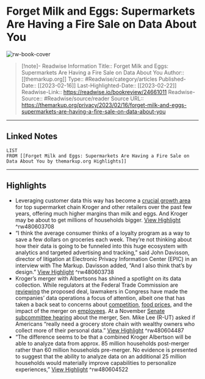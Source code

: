 # Forget Milk and Eggs: Supermarkets Are Having a Fire Sale on Data About You

![rw-book-cover](https://mrkp-static-production.themarkup.org/uploads/2023/02/Supermarket-data-1200x628.jpg)
<br>
>[!note]- Readwise Information
>Title:: Forget Milk and Eggs: Supermarkets Are Having a Fire Sale on Data About You
>Author:: [[themarkup.org]]
>Type:: #Readwise/category/articles
>Published-Date:: [[2023-02-16]]
>Last-Highlighted-Date:: [[2023-02-22]]
>Readwise-Link:: https://readwise.io/bookreview/24661011
>Readwise-Source:: #Readwise/source/reader
>Source URL:: https://themarkup.org/privacy/2023/02/16/forget-milk-and-eggs-supermarkets-are-having-a-fire-sale-on-data-about-you
--- 

## Linked Notes
```dataview
LIST
FROM [[Forget Milk and Eggs: Supermarkets Are Having a Fire Sale on Data About You by themarkup.org Highlights]]
```

---

## Highlights
- Leveraging customer data this way has become a [crucial growth area](https://www.wsj.com/articles/kroger-albertsons-merger-would-create-a-big-player-in-retail-advertising-11665791359) for top supermarket chain Kroger and other retailers over the past few years, offering much higher margins than milk and eggs. And Kroger may be about to get millions of households bigger. [View Highlight](https://readwise.io/open/480603708) ^rw480603708
- “I think the average consumer thinks of a loyalty program as a way to save a few dollars on groceries each week. They’re not thinking about how their data is going to be funneled into this huge ecosystem with analytics and targeted advertising and tracking,” said John Davisson, director of litigation at Electronic Privacy Information Center (EPIC) in an interview with The Markup. Davisson added, “And I also think that’s by design.” [View Highlight](https://readwise.io/open/480603738) ^rw480603738
- Kroger’s merger with Albertsons has shined a spotlight on its data collection. While regulators at the Federal Trade Commission are [reviewing](https://ir.kroger.com/CorporateProfile/press-releases/press-release/2022/Kroger-Comments-On-Second-Request-From-Federal-Trade-Commission/default.aspx) the proposed deal, lawmakers in Congress have made the companies’ data operations a focus of attention, albeit one that has taken a back seat to concerns about [competition](https://www.klobuchar.senate.gov/public/index.cfm/news-releases?ID=BA283AA9-9591-4C1C-BAD1-21C859C152A0), [food prices](https://www.lee.senate.gov/2022/10/sen-lee-plans-oversight-of-grocery-mega-merger), and the impact of the merger on [employees](https://www.warren.senate.gov/newsroom/press-releases/warren-sanders-schakowsky-to-ftc-oppose-kroger-albertsons-deal). At a November [Senate subcommittee hearing](https://www.supermarketnews.com/online-retail/senate-hearing-highlights-consumer-privacy-concerns) about the merger, Sen. Mike Lee (R-UT) asked if Americans “really need a grocery store chain with wealthy owners who collect more of their personal data.” [View Highlight](https://readwise.io/open/480604487) ^rw480604487
- “The difference seems to be that a combined Kroger Albertson will be able to analyze data from approx. 85 million households post-merger rather than 60 million households pre-merger. No evidence is presented to suggest that the ability to analyze data on an additional 25 million households would materially improve capabilities to personalize experiences,” [View Highlight](https://readwise.io/open/480604522) ^rw480604522

